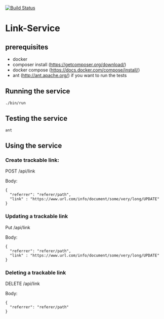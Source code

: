 [![Build Status](https://travis-ci.org/arnovr/linkservice.svg?branch=master)](https://travis-ci.org/arnovr/linkservice)
# Link-Service

## prerequisites
- docker
- composer install (https://getcomposer.org/download/)
- docker compose (https://docs.docker.com/compose/install/)
- ant (http://ant.apache.org/) if you want to run the tests

## Running the service
````
./bin/run
````

## Testing the service
````
ant
````

## Using the service
### Create trackable link:
POST /api/link

Body:
````
{
  "referrer": "referer/path",
  "link" : "https://www.url.com/info/document/some/very/long/UPDATE"
}
````

### Updating a trackable link
Put /api/link

Body:
````
{
  "referrer": "referer/path",
  "link" : "https://www.url.com/info/document/some/very/long/UPDATE"
}
````

### Deleting a trackable link
DELETE /api/link

Body:
````
{
  "referrer": "referer/path"
}
````
